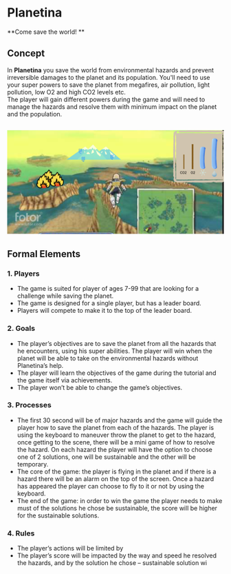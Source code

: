 # Planetina

**Come save the world! **

## Concept

In **Planetina** you save the world from environmental hazards and prevent irreversible damages to the planet and its population. You'll need to use your super powers to save the planet from megafires, air pollution, light pollution, low O2 and high CO2 levels etc.  
The player will gain different powers during the game and will need to manage the hazards and resolve them with minimum impact on the planet and the population.

![Fly over](./flyover.png)
---

## Formal Elements

### 1. Players

* The game is suited for player of ages 7-99 that are looking for a challenge while saving the planet. 
* The game is designed for a single player, but has a leader board. 
* Players will compete to make it to the top of the leader board.



### 2. Goals

* The player’s objectives are to save the planet from all the hazards that he encounters, using his super abilities. The player will win when the planet will be able to take on the environmental hazards without Planetina’s help.
* The player will learn the objectives of the game during the tutorial and the game itself via achievements.
* The player won’t be able to change the game’s objectives.



### 3. Processes

* The first 30 second will be of major hazards and the game will guide the player how to save the planet from each of the hazards. The player is using the keyboard to maneuver throw the planet to get to the hazard, once getting to the scene, there will be a mini game of how to resolve the hazard. On each hazard the player will have the option to choose one of 2 solutions, one will be sustainable and the other will be temporary.
* The core of the game: the player is flying in the planet and if there is a hazard there will be an alarm on the top of the screen. Once a hazard has appeared the player can choose to fly to it or not by using the keyboard. 
* The end of the game: in order to win the game the player needs to make must of the solutions he chose be sustainable, the score will be higher for the sustainable solutions.

### 4. Rules

* The player’s actions will be limited by 
* The player’s score will be impacted by the way and speed he resolved the hazards, and by the solution he chose – sustainable solution wi